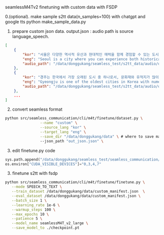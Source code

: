 seamlessM4Tv2 finetuning with custom data with FSDP

0.(optional). make sample s2tt data(n_samples=100) with chatgpt and google tts
python make_sample_data.py

1. prepare custom json data.
output.json : audio path is source language_speech. 
```json
[
    {
        "kor": "서울은 다양한 역사적 유산과 현대적인 매력을 함께 경험할 수 있는 도시입니다.",
        "eng": "Seoul is a city where you can experience both historical heritage and modern charm.",
        "audio_path": "/data/donggukang/seamless_test/s2tt_data/audio/output_0.wav"
    },
    {
        "kor": "경주는 한국에서 가장 오래된 도시 중 하나로서, 문화재와 유적지가 많이 있습니다.",
        "eng": "Gyeongju is one of the oldest cities in Korea with numerous cultural relics and historical sites.",
        "audio_path": "/data/donggukang/seamless_test/s2tt_data/audio/output_1.wav"
    },
    ...
]
```

2. convert seamless format
```sh
python src/seamless_communication/cli/m4t/finetune/dataset.py \
                --name "custom" \
                --source_lang "kor" \
                --target_lang "eng" \
                --save_dir "/data/donggukang/data" \ # where to save manifest.json
                --json_path "out_json.json" \
```

3. edit finetune.py code
```python
sys.path.append("/data/donggukang/seamless_test/seamless_communication/src")
os.environ["CUDA_VISIBLE_DEVICES"]="0,3,4,7"
```

3. finetune s2tt with fsdp
```sh
python src/seamless_communication/cli/m4t/finetune/finetune.py \
   --mode SPEECH_TO_TEXT \
   --train_dataset /data/donggukang/data/custom_manifest.json  \
   --eval_dataset /data/donggukang/data/custom_manifest.json \
   --batch_size 1 \
   --learning_rate 1e-6 \
   --warmup_steps 100 \
   --max_epochs 10 \
   --patience 5 \
   --model_name seamlessM4T_v2_large \
   --save_model_to ./checkpoint.pt
```
